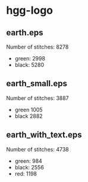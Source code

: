 hgg-logo
========

earth.eps
---------
Number of stitches: 8278
 * green: 2998
 * black: 5280

earth_small.eps
---------------
Number of stitches: 3887
 * green 1005
 * black 2882

earth_with_text.eps
-------------------
Number of stitches: 4738
 * green: 984
 * black: 2556
 * red: 1198
